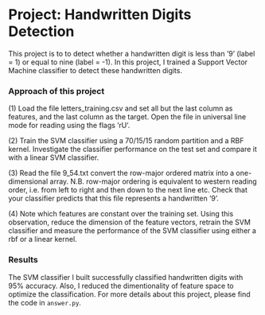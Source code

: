 Project: Handwritten Digits Detection
==================

This project is to to detect whether a handwritten digit is less than ’9’ (label = 1) or equal to nine (label = -1). In this project, I trained a Support Vector Machine classifier to detect these handwritten digits. 

### Approach of this project ###

(1) Load the file letters_training.csv and set all but the last column as features, and the last column as the target. Open the file in universal line mode for reading using the flags ’rU’. 

(2) Train the SVM classifier using a 70/15/15 random partition and a RBF kernel. Investigate the classifier performance on the test set and compare it with a linear SVM classifier.

(3) Read the file 9_54.txt convert the row-major ordered matrix into a one-dimensional array. N.B. row-major ordering is equivalent to western reading order, i.e. from left to right and then down to the next line etc. Check that your classifier predicts that this file represents a handwritten ’9’. 

(4) Note which features are constant over the training set. Using this observation, reduce the dimension of the feature vectors, retrain the SVM classifier and measure the performance of the SVM classifier using either a rbf or a linear kernel.

### Results ###
The SVM classifier I built successfully classified handwritten digits with 95% accuracy. Also, I reduced the dimentionality of feature space to optimize the classification. For more details about this project, please find the code in `answer.py`.

